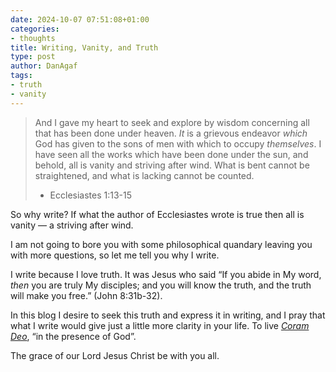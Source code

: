 ```yaml
---
date: 2024-10-07 07:51:08+01:00
categories:
- thoughts
title: Writing, Vanity, and Truth
type: post
author: DanAgaf
tags:
- truth
- vanity
---
```



> And I gave my heart to seek and explore by wisdom concerning all that has been done under heaven. *It* is a grievous endeavor *which* God has given to the sons of men with which to occupy *themselves*. I have seen all the works which have been done under the sun, and behold, all is vanity and striving after wind. What is bent cannot be straightened, and what is lacking cannot be counted.
> - Ecclesiastes 1:13-15

So why write? If what the author of Ecclesiastes wrote is true then all is vanity — a striving after wind. 

I am not going to bore you with some philosophical quandary leaving you with more questions, so let me tell you why I write.

I write because I love truth. It was Jesus who said “If you abide in My word, *then* you are truly My disciples; and you will know the truth, and the truth will make you free.” (John 8:31b-32).

In this blog I desire to seek this truth and express it in writing, and I pray that what I write would give just a little more clarity in your life. To live *[Coram Deo](https://www.ligonier.org/learn/devotionals/living-coram-deo)*, “in the presence of God”.


The grace of our Lord Jesus Christ be with you all.
